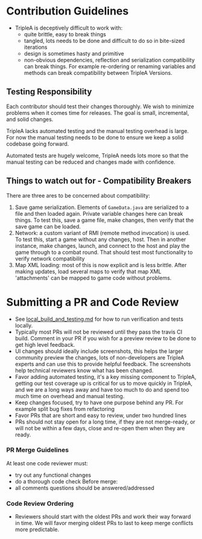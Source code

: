 # Contribution Guidelines

- TripleA is deceptively difficult to work with:
  - quite brittle, easy to break things
  - tangled, lots needs to be done and difficult to do so in bite-sized iterations
  - design is sometimes hasty and primitive
  - non-obvious dependencies, reflection and serialization compatibility can
  break things. For example re-ordering or renaming variables and methods
  can break compatibility between TripleA Versions.

## Testing Responsibility
Each contributor should test their changes thoroughly. We wish to minimize
problems when it comes time for releases. The goal is small, incremental,
and solid changes.

TripleA lacks automated testing and the manual testing overhead is large.
For now the manual testing needs to be done to ensure we keep a solid
codebase going forward.

Automated tests are hugely welcome, TripleA needs lots more so that the
manual testing can be reduced and changes made with confidence.

## Things to watch out for - Compatibility Breakers
There are three ares to be concerned about compatibility:
1. Save game serialization. Elements of `GameData.java` are serialized to a file
and then loaded again. Private variable changes here can break things. To test this,
save a game file, make changes, then verify that the save game can be loaded.
1. Network: a custom variant of RMI (remote method invocation) is used. To test
this, start a game without any changes, host. Then in another instance, make
changes, launch, and connect to the host and play the game through to a combat round.
That should test most functionality to verify network compatibility
1. Map XML loading: most of this is now explicit and is less brittle. After making updates,
load several maps to verify that map XML 'attachments' can be mapped to game code without
problems.

# Submitting a PR and Code Review
- See [local_build_and_testing.md](local_build_and_testing.md) for how to
run verification and tests locally.
- Typically most PRs will not be reviewed until they pass the travis CI build.
 Comment in your PR if you wish for a preview review to be done to get high level feedback.
- UI changes should ideally include screenshots, this helps the larger community preview
the changes, lots of non-developers are TripleA experts and can use this to provide helpful feedback.
The screenshots help technical reviewers know what has been changed.
- Favor adding automated testing, it's a key missing component to TripleA, getting our test
coverage up is critical for us to move quickly in TripleA, and we are a long ways away and have
too much to do and spend too much time on overhead and manual testing.
- Keep changes focused, try to have one purpose behind any PR. For example split bug fixes from refactoring
- Favor PRs that are short and easy to review, under two hundred lines
- PRs should not stay open for a long time, if they are not merge-ready, or will not be within a few
days, close and re-open them when they are ready.

### PR Merge Guidelines
At least one code reviewer must:
- try out any functional changes
- do a thorough code check
Before merge:
- all comments questions should be answered/addressed

### Code Review Ordering
- Reviewers should start with the oldest PRs and work their way forward in time.
 We will favor merging oldest PRs to last to keep merge conflicts more predictable.
